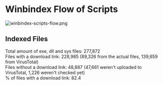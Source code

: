 # Winbindex Flow of Scripts

![winbindex-scripts-flow.png](winbindex-scripts-flow.png)

## Indexed Files

<!--FileStats-->
Total amount of exe, dll and sys files: 277,872  
Files with a download link: 228,985 (89,326 from the actual files, 139,659 from VirusTotal)  
Files without a download link: 48,887 (47,661 weren't uploaded to VirusTotal, 1,226 weren't checked yet)  
% of files with a download link: 82.4  
<!--/FileStats-->
